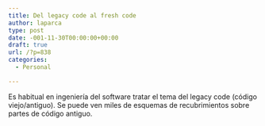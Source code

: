 ```yaml
---
title: Del legacy code al fresh code
author: laparca
type: post
date: -001-11-30T00:00:00+00:00
draft: true
url: /?p=838
categories:
  - Personal

---
```

Es habitual en ingeniería del software tratar el tema del legacy code (código viejo/antiguo). Se puede ven miles de esquemas de recubrimientos sobre partes de código antiguo.